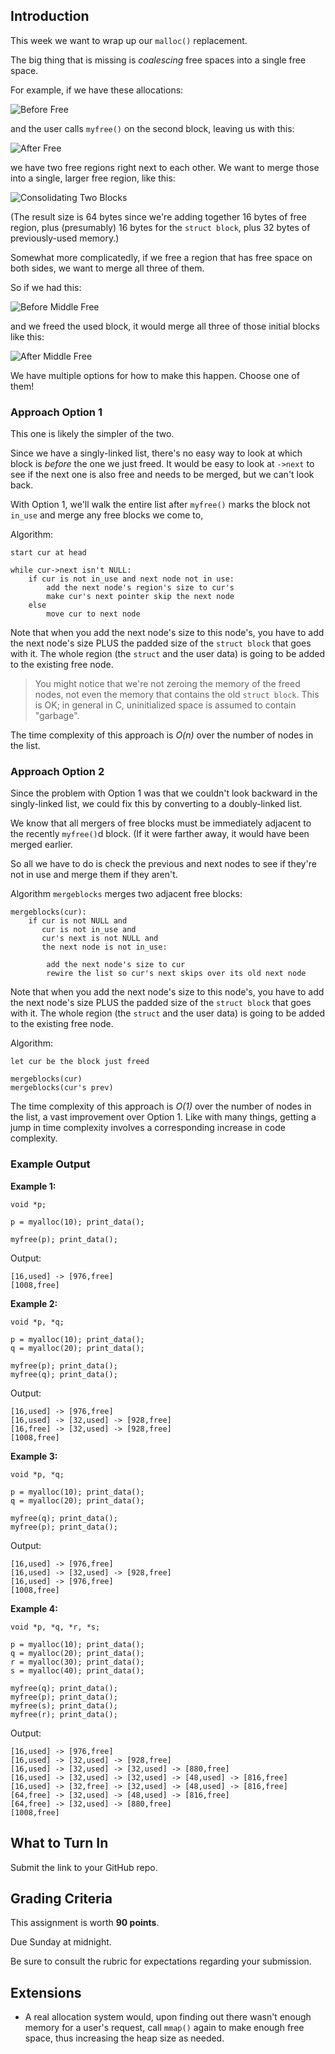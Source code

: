 <!-- Project 7: Coalescing Free Memory -->

## Introduction

This week we want to wrap up our `malloc()` replacement.

The big thing that is missing is _coalescing_ free spaces into a single
free space.

For example, if we have these allocations:

![Before Free]()

and the user calls `myfree()` on the second block, leaving us with this:

![After Free]()

we have two free regions right next to each other. We want to merge
those into a single, larger free region, like this:

![Consolidating Two Blocks]()

(The result size is 64 bytes since we're adding together 16 bytes of
free region, plus (presumably) 16 bytes for the `struct block`, plus 32
bytes of previously-used memory.)

Somewhat more complicatedly, if we free a region that has free space on
both sides, we want to merge all three of them.

So if we had this:

![Before Middle Free]()

and we freed the used block, it would merge all three of those initial
blocks like this:

![After Middle Free]()

We have multiple options for how to make this happen. Choose one of
them!

### Approach Option 1

This one is likely the simpler of the two.

Since we have a singly-linked list, there's no easy way to look at which
block is _before_ the one we just freed. It would be easy to look at
`->next` to see if the next one is also free and needs to be merged, but
we can't look back.

With Option 1, we'll walk the entire list after `myfree()` marks the
block not `in_use` and merge any free blocks we come to,

Algorithm:


```
start cur at head

while cur->next isn't NULL:
    if cur is not in_use and next node not in use:
        add the next node's region's size to cur's
        make cur's next pointer skip the next node
    else
        move cur to next node
```

Note that when you add the next node's size to this node's, you have to
add the next node's size PLUS the padded size of the `struct block` that
goes with it. The whole region (the `struct` and the user data) is
going to be added to the existing free node.

> You might notice that we're not zeroing the memory of the freed
> nodes, not even the memory that contains the old `struct block`. This
> is OK; in general in C, uninitialized space is assumed to contain
> "garbage".


The time complexity of this approach is _O(n)_ over the number of nodes
in the list.

### Approach Option 2

Since the problem with Option 1 was that we couldn't look backward in
the singly-linked list, we could fix this by converting to a
doubly-linked list.

We know that all mergers of free blocks must be immediately adjacent to
the recently `myfree()`d block. (If it were farther away, it would have
been merged earlier.

So all we have to do is check the previous and next nodes to see if
they're not in use and merge them if they aren't.

Algorithm `mergeblocks` merges two adjacent free blocks:

```
mergeblocks(cur):
    if cur is not NULL and
       cur is not in_use and
       cur's next is not NULL and
       the next node is not in_use:

        add the next node's size to cur
        rewire the list so cur's next skips over its old next node
```

Note that when you add the next node's size to this node's, you have to
add the next node's size PLUS the padded size of the `struct block` that
goes with it. The whole region (the `struct` and the user data) is
going to be added to the existing free node.

Algorithm:

```
let cur be the block just freed

mergeblocks(cur)
mergeblocks(cur's prev)
```

The time complexity of this approach is _O(1)_ over the number of nodes
in the list, a vast improvement over Option 1. Like with many things,
getting a jump in time complexity involves a corresponding increase in
code complexity.

### Example Output

**Example 1:**

```
void *p;

p = myalloc(10); print_data();

myfree(p); print_data();
```

Output:

```
[16,used] -> [976,free]
[1008,free]
```

**Example 2:**

```
void *p, *q;

p = myalloc(10); print_data();
q = myalloc(20); print_data();

myfree(p); print_data();
myfree(q); print_data();
```

Output:

```
[16,used] -> [976,free]
[16,used] -> [32,used] -> [928,free]
[16,free] -> [32,used] -> [928,free]
[1008,free]  
```

**Example 3:**

```
void *p, *q;

p = myalloc(10); print_data();
q = myalloc(20); print_data();

myfree(q); print_data();
myfree(p); print_data();
```

Output:

```
[16,used] -> [976,free]
[16,used] -> [32,used] -> [928,free]
[16,used] -> [976,free]
[1008,free]
```

**Example 4:**

```
void *p, *q, *r, *s;

p = myalloc(10); print_data();
q = myalloc(20); print_data();
r = myalloc(30); print_data();
s = myalloc(40); print_data();

myfree(q); print_data();
myfree(p); print_data();
myfree(s); print_data();
myfree(r); print_data();
```

Output:

```
[16,used] -> [976,free]
[16,used] -> [32,used] -> [928,free]
[16,used] -> [32,used] -> [32,used] -> [880,free]
[16,used] -> [32,used] -> [32,used] -> [48,used] -> [816,free]
[16,used] -> [32,free] -> [32,used] -> [48,used] -> [816,free]
[64,free] -> [32,used] -> [48,used] -> [816,free]
[64,free] -> [32,used] -> [880,free]
[1008,free]  
```

## What to Turn In

Submit the link to your GitHub repo.

## Grading Criteria

This assignment is worth **90 points**.

Due Sunday at midnight.

Be sure to consult the rubric for expectations regarding your
submission.

## Extensions

* A real allocation system would, upon finding out there wasn't enough
  memory for a user's request, call `mmap()` again to make enough free
  space, thus increasing the heap size as needed.

<!-- Rubric

15
If the next block is free, it and the newly freed block are merged

15
If the previous block is free, it and the newly freed block are merged

15
If the freed block is surrounded by free blocks, they are all merged into a single block

10
If the existing free block is at the head of the list, it is merged successfully

10
If the existing free block is at the tail of the list, it is merged successfully

10
If the newly freed block is at the head of the list, it is merged successfully

10
If the newly freed block is at the tail of the list, it is merged successfully

5
If the newly freed block has no free neighbors, nothing is merged

-->

